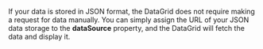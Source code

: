 If your data is stored in JSON format, the DataGrid does not require making a request for data manually. You can simply assign the URL of your JSON data storage to the **dataSource** property, and the DataGrid will fetch the data and display it.